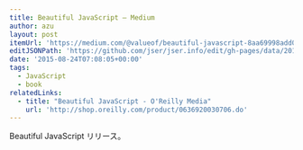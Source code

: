 ```yaml
---
title: Beautiful JavaScript — Medium
author: azu
layout: post
itemUrl: 'https://medium.com/@valueof/beautiful-javascript-8aa69998add0'
editJSONPath: 'https://github.com/jser/jser.info/edit/gh-pages/data/2015/08/index.json'
date: '2015-08-24T07:08:05+00:00'
tags:
  - JavaScript
  - book
relatedLinks:
  - title: "Beautiful JavaScript - O'Reilly Media"
    url: 'http://shop.oreilly.com/product/0636920030706.do'
---
```

Beautiful JavaScript リリース。
